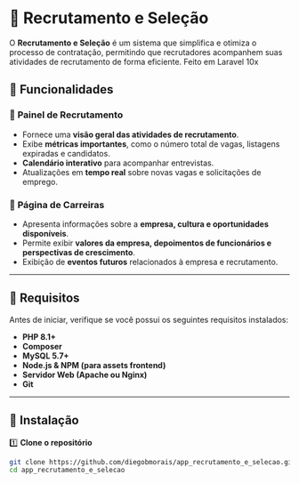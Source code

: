 # 🏢 Recrutamento e Seleção

O **Recrutamento e Seleção** é um sistema que simplifica e otimiza o processo de contratação, permitindo que recrutadores acompanhem suas atividades de recrutamento de forma eficiente. Feito em Laravel 10x

## 📌 Funcionalidades

### 🔹 **Painel de Recrutamento**
- Fornece uma **visão geral das atividades de recrutamento**.
- Exibe **métricas importantes**, como o número total de vagas, listagens expiradas e candidatos.
- **Calendário interativo** para acompanhar entrevistas.
- Atualizações em **tempo real** sobre novas vagas e solicitações de emprego.

### 🔹 **Página de Carreiras**
- Apresenta informações sobre a **empresa, cultura e oportunidades disponíveis**.
- Permite exibir **valores da empresa, depoimentos de funcionários e perspectivas de crescimento**.
- Exibição de **eventos futuros** relacionados à empresa e recrutamento.

---

## 📌 Requisitos

Antes de iniciar, verifique se você possui os seguintes requisitos instalados:

- **PHP 8.1+**
- **Composer**
- **MySQL 5.7+**
- **Node.js & NPM (para assets frontend)**
- **Servidor Web (Apache ou Nginx)**
- **Git**

---

## 📌 Instalação

1️⃣ **Clone o repositório**  
```bash
git clone https://github.com/diegobmorais/app_recrutamento_e_selecao.git
cd app_recrutamento_e_selecao
